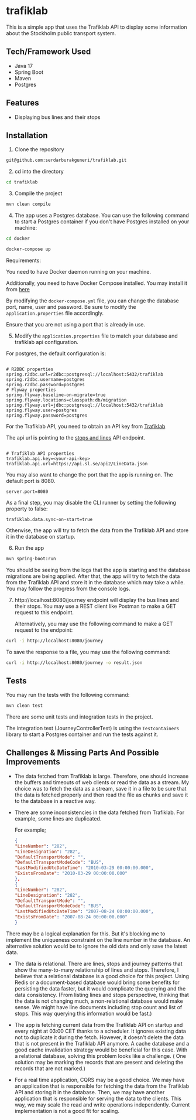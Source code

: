 # trafiklab

This is a simple app that uses the Trafiklab API to display some information about the Stockholm public transport
system.

## Tech/Framework Used

- Java 17
- Spring Boot
- Maven
- Postgres

## Features

- Displaying bus lines and their stops

## Installation

1. Clone the repository

```bash
git@github.com:serdarburakguneri/trafiklab.git
```

2. cd into the directory

```bash
cd trafiklab
```

3. Compile the project

```bash
mvn clean compile
```

4. The app uses a Postgres database. You can use the following command to start a Postgres container if you don't have
   Postgres installed on your machine:

```bash
cd docker

docker-compose up
```

Requirements:

You need to have Docker daemon running on your machine.

Additionally, you need to have Docker Compose installed. You may
install it from [here](https://docs.docker.com/compose/install/)

By modifying the `docker-compose.yml` file, you can change the database port, name, user and password. Be sure to modify
the `application.properties` file accordingly.

Ensure that you are not using a port that is already in use.

5. Modify the `application.properties` file to match your database and trafiklab api configuration.

For postgres, the default configuration is:

```properties

# R2DBC properties
spring.r2dbc.url=r2dbc:postgresql://localhost:5432/trafiklab
spring.r2dbc.username=postgres
spring.r2dbc.password=postgres
# Flyway properties
spring.flyway.baseline-on-migrate=true
spring.flyway.locations=classpath:db/migration
spring.flyway.url=jdbc:postgresql://localhost:5432/trafiklab
spring.flyway.user=postgres
spring.flyway.password=postgres

```

For the Trafiklab API, you need to obtain an API key from [Trafiklab](https://www.trafiklab.se/)

The api url is pointing to the [stops and lines](https://www.trafiklab.se/api/trafiklab-apis/sl/stops-and-lines-2/) API
endpoint.

```properties

# Trafiklab API properties
trafiklab.api.key=<your-api-key>
trafiklab.api.url=https://api.sl.se/api2/LineData.json

```

You may also want to change the port that the app is running on. The default port is 8080.

```properties  
server.port=8080
```  

As a final step, you may disable the CLI runner by setting the following property to false:

```properties
trafiklab.data.sync-on-start=true
```

Otherwise, the app will try to fetch the data from the Trafiklab API and store it in the database on startup.

6. Run the app

```bash
mvn spring-boot:run
```

You should be seeing from the logs that the app is starting and the database migrations are being applied. After that,
the
app will try to fetch the data from the Trafiklab API and store it in the database which may take a while. You may
follow
the progress from the console logs.

7. http://localhost:8080/journey endpoint will display the bus lines and their stops. You may use a REST client like
   Postman to make a GET request to this endpoint.

   Alternatively, you may use the following command to make a GET request to the endpoint:

```bash
curl -i http://localhost:8080/journey
```  

To save the response to a file, you may use the following command:

```bash
curl -i http://localhost:8080/journey -o result.json
```

## Tests

You may run the tests with the following command:

```bash
mvn clean test
```

There are some unit tests and integration tests in the project.

The integration test (JourneyControllerTest) is using the `Testcontainers` library to start a Postgres container and run
the tests against it.

## Challenges & Missing Parts And Possible Improvements

- The data fetched from Trafiklab is large. Therefore, one should increase the buffers and timeouts of web clients or
  read the data as a stream.
  My choice was to fetch the data as a stream, save it in a file to be sure that the data is fetched properly and then
  read the file as chunks and
  save it to the database in a reactive way.

- There are some inconsistencies in the data fetched from Trafiklab. For example, some lines are duplicated.

  For example;

  ```json
  {
  "LineNumber": "282",
  "LineDesignation": "282",
  "DefaultTransportMode": "",
  "DefaultTransportModeCode": "BUS",
  "LastModifiedUtcDateTime": "2010-03-29 00:00:00.000",
  "ExistsFromDate": "2010-03-29 00:00:00.000"
  },
  {
  "LineNumber": "282",
  "LineDesignation": "282",
  "DefaultTransportMode": "",
  "DefaultTransportModeCode": "BUS",
  "LastModifiedUtcDateTime": "2007-08-24 00:00:00.000",
  "ExistsFromDate": "2007-08-24 00:00:00.000"
  }
  ```

There may be a logical explanation for this. But it's blocking me to implement the uniqueness constraint on the line
number in the database.
An alternative solution would be to ignore the old data and only save the latest data.

- The data is relational. There are lines, stops and journey patterns that show the many-to-many relationship of lines
  and stops. Therefore,
  I believe that a relational database is a good choice for this project. Using Redis or a document-based database would
  bring some benefits
  for persisting the data faster, but it would complicate the querying and the data consistency. (From listing lines and
  stops perspective,
  thinking that the data is not changing much, a non-relational database would make sense. We might have line documents
  including stop count and list of stops. This way querying this information would be fast.)


- The app is fetching current data from the Trafiklab API on startup and every night at 03:00 CET thanks to a scheduler.
  It ignores existing data not to duplicate it
  during the fetch. However, it doesn't delete the data that is not present in the Trafiklab API anymore. A cache
  database and a good cache invalidation strategy
  would be beneficial for this case. With a relational database, solving this problem looks like a challenge. ( One
  solution may be marking the records that are present and deleting the records that are not marked.)

- For a real time application, CQRS may be a good choice. We may have an application that is responsible for fetching
  the data from the Trafiklab API and storing it in the database.
  Then, we may have another application that is responsible for serving the data to the clients. This way, we may scale
  the read and write operations independently. Current implementation is not a good fit for scaling.

  

